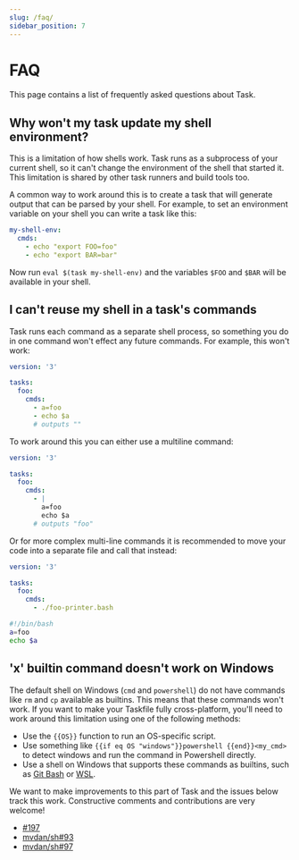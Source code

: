 ```yaml
---
slug: /faq/
sidebar_position: 7
---
```


# FAQ

This page contains a list of frequently asked questions about Task.

## Why won't my task update my shell environment?

This is a limitation of how shells work. Task runs as a subprocess of your
current shell, so it can't change the environment of the shell that started it.
This limitation is shared by other task runners and build tools too.

A common way to work around this is to create a task that will generate output
that can be parsed by your shell. For example, to set an environment variable on your shell you can write a task like this:

```yaml
my-shell-env:
  cmds:
    - echo "export FOO=foo"
    - echo "export BAR=bar"
```

Now run `eval $(task my-shell-env)` and the variables `$FOO` and `$BAR` will be
available in your shell.

## I can't reuse my shell in a task's commands

Task runs each command as a separate shell process, so something you do in one
command won't effect any future commands. For example, this won't work:

```yaml
version: '3'

tasks:
  foo:
    cmds:
      - a=foo
      - echo $a
      # outputs ""
```

To work around this you can either use a multiline command:

```yaml
version: '3'

tasks:
  foo:
    cmds:
      - |
        a=foo
        echo $a
      # outputs "foo"
```

Or for more complex multi-line commands it is recommended to move your code into
a separate file and call that instead:

```yaml
version: '3'

tasks:
  foo:
    cmds:
      - ./foo-printer.bash
```

```bash
#!/bin/bash
a=foo
echo $a
```

## 'x' builtin command doesn't work on Windows

The default shell on Windows (`cmd` and `powershell`) do not have commands like
`rm` and `cp` available as builtins. This means that these commands won't work.
If you want to make your Taskfile fully cross-platform, you'll need to work
around this limitation using one of the following methods:

- Use the `{{OS}}` function to run an OS-specific script.
- Use something like `{{if eq OS "windows"}}powershell {{end}}<my_cmd>` to
  detect windows and run the command in Powershell directly.
- Use a shell on Windows that supports these commands as builtins, such as [Git
  Bash][git-bash] or [WSL][wsl].

We want to make improvements to this part of Task and the issues below track
this work. Constructive comments and contributions are very welcome!

- [#197](https://github.com/go-task/task/issues/197)
- [mvdan/sh#93](https://github.com/mvdan/sh/issues/93)
- [mvdan/sh#97](https://github.com/mvdan/sh/issues/97)

<!-- prettier-ignore-start -->
[git-bash]: https://gitforwindows.org/
[wsl]: https://learn.microsoft.com/en-us/windows/wsl/install
<!-- prettier-ignore-end -->
